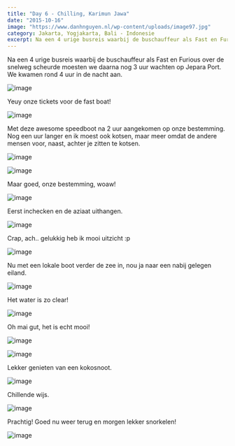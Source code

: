 ```yaml
---
title: "Day 6 - Chilling, Karimun Jawa"
date: "2015-10-16"
image: "https://www.danhnguyen.nl/wp-content/uploads/image97.jpg"
category: Jakarta, Yogjakarta, Bali - Indonesie
excerpt: Na een 4 urige busreis waarbij de buschauffeur als Fast en Furious over de snelweg scheurde moesten we daarna nog 3...
---
```


Na een 4 urige busreis waarbij de buschauffeur als Fast en Furious over de snelweg scheurde moesten we daarna nog 3 uur wachten op Jepara Port. We kwamen rond 4 uur in de nacht aan.

![image](https://www.danhnguyen.nl/wp-content/uploads//image89-1024x576.jpg)

Yeuy onze tickets voor de fast boat!

![image](https://www.danhnguyen.nl/wp-content/uploads//image90-1024x576.jpg)

Met deze awesome speedboot na 2 uur aangekomen op onze bestemming. Nog een uur langer en ik moest ook kotsen, maar meer omdat de andere mensen voor, naast, achter je zitten te kotsen.

![image](https://www.danhnguyen.nl/wp-content/uploads//image92-1024x576.jpg)

![image](https://www.danhnguyen.nl/wp-content/uploads//image91-1024x576.jpg)

Maar goed, onze bestemming, woaw!

![image](https://www.danhnguyen.nl/wp-content/uploads//image93-1024x576.jpg)

Eerst inchecken en de aziaat uithangen.

![image](https://www.danhnguyen.nl/wp-content/uploads//image100-1024x576.jpg)

Crap, ach.. gelukkig heb ik mooi uitzicht :p

![image](https://www.danhnguyen.nl/wp-content/uploads//image94-1024x576.jpg)

Nu met een lokale boot verder de zee in, nou ja naar een nabij gelegen eiland.

![image](https://www.danhnguyen.nl/wp-content/uploads//image95-1024x576.jpg)

Het water is zo clear!

![image](https://www.danhnguyen.nl/wp-content/uploads//image96-1024x576.jpg)

Oh mai gut, het is echt mooi!

![image](https://www.danhnguyen.nl/wp-content/uploads//image97-1024x576.jpg)

![image](https://www.danhnguyen.nl/wp-content/uploads//image98-1024x576.jpg)

Lekker genieten van een kokosnoot.

![image](https://www.danhnguyen.nl/wp-content/uploads//image99-1024x576.jpg)

Chillende wijs.

![image](https://www.danhnguyen.nl/wp-content/uploads//image102-1024x576.jpg)

Prachtig! Goed nu weer terug en morgen lekker snorkelen!

![image](https://www.danhnguyen.nl/wp-content/uploads//image101-1024x576.jpg)
